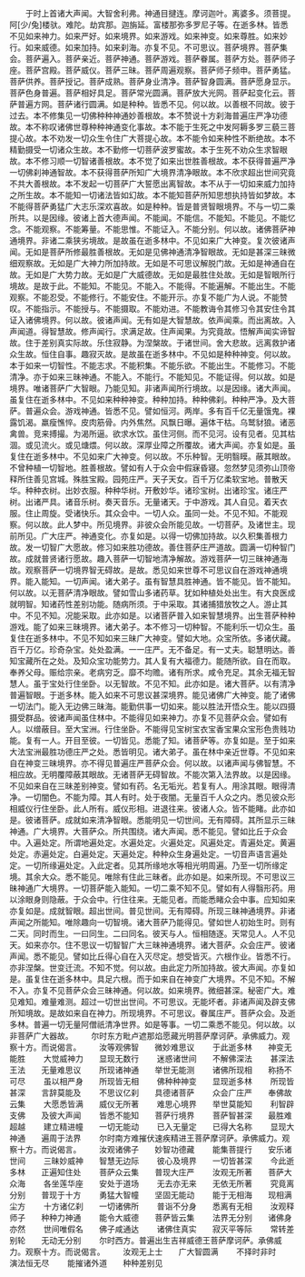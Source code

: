 <!-- { "loadSidebar": true } -->
　　于时上首诸大声闻。大智舍利弗。神通目揵连。摩诃迦叶。离婆多。须菩提。阿[少/兔]楼驮。难陀。劫宾那。迦旃延。富楼那弥多罗尼子等。在逝多林。皆悉不见如来神力。如来严好。如来境界。如来游戏。如来神变。如来尊胜。如来妙行。如来威德。如来加持。如来刹海。亦复不见。不可思议。菩萨境界。菩萨集会。菩萨遍入。菩萨亲近。菩萨神通。菩萨游戏。菩萨眷属。菩萨方处。菩萨师子座。菩萨宫殿。菩萨威仪。菩萨三昧。菩萨周遍观察。菩萨师子频申。菩萨勇猛。菩萨供养。菩萨授记。菩萨成熟。菩萨身业清净。菩萨智身圆满。菩萨愿身显示。菩萨色身普遍。菩萨相好具足。菩萨常光圆满。菩萨放大光网。菩萨起变化云。菩萨普遍方网。菩萨诸行圆满。如是种种。皆悉不见。何以故。以善根不同故。彼于过去。本不修集见一切佛种种神通妙善根故。本不赞说十方刹海普遍庄严净功德故。本不称叹诸佛世尊种种神通变化事故。本不能于生死之中发阿耨多罗三藐三菩提心故。本不劝发一切众生令住广大菩提心故。本不能令如来种性不断绝故。本不精勤摄受一切诸众生故。本不勤修一切菩萨波罗蜜故。本于生死不劝众生求智眼故。本不修习顺一切智诸善根故。本不觉了如来出世胜善根故。本不获得普遍严净一切佛刹神通智故。本不获得菩萨所知广大境界清净眼故。本不欣求超出世间究竟不共大善根故。本不发起一切菩萨广大誓愿出离智故。本不从于一切如来威力加持之所生故。本不能知一切诸法皆如幻故。本不能知菩萨所知思想执持皆如梦故。本不能得菩萨勇猛广大志乐深欢喜故。如是种种。皆是普贤智眼境界。不与一切二乘所共。以是因缘。彼诸上首大德声闻。不能闻。不能信。不能知。不能见。不能忆念。不能观察。不能筹量。不能思惟。不能证入。不能分别。何以故。诸佛菩萨神通境界。非诸二乘狭劣境故。是故虽在逝多林中。不见如来广大神变。复次彼诸声闻。无如是菩萨所修最胜善根故。无如是见佛神通清净智眼故。无如是甚深三昧微细观察故。无如是广大神力所加持故。无如是不可思议解脱门故。无如是神通自在故。无如是广大势力故。无如是广大威德故。无如是最胜住处故。无如是智眼所行境故。是故于此。不能知。不能见。不能入。不能得。不能遍解。不能出生。不能观察。不能忍受。不能修行。不能安住。不能开示。亦复不能广为人说。不能赞叹。不能指示。不能授与。不能摄取。不能劝进。不能教诲令其修习令其安住令其证入诸佛境界。何以故。彼诸声闻。无有如是大智慧故。依声闻乘。而出离故。入声闻道。得智慧故。修声闻行。求满足故。住声闻果。为究竟故。悟解声闻实谛智故。住于差别真实际故。乐住寂静。为涅槃故。于诸世间。舍大悲故。远离救护诸众生故。恒住自事。趣寂灭故。是故虽在逝多林中。不见如是种种神变。何以故。本于如来一切智性。不能志求。不能积集。不能乐欲。不能出生。不能修习。不能清净。亦于如来三昧神通。不能入。不能行。不能知见。不能证得。何以故。如是境界。唯诸菩萨广大智眼。乃能见知。非诸声闻所行境故。以是因缘。诸大声闻。虽复住在逝多林中。不见如来种种神变。种种加持。种种佛刹。种种严净。及大菩萨。普遍众会。游戏神通。皆悉不见。譬如恒河。两岸。多有百千亿无量饿鬼。裸露饥渴。羸瘦憔悴。皮肉筋骨。内外焦然。风飘日曝。遍体干枯。乌鹫豺狼。诸恶禽兽。竞来搏撮。为渴所逼。欲求水饮。虽住河侧。而不见河。设有见者。见其枯涸。或见流火。或见煻煨。何以故。深厚业障之所覆故。诸大声闻。亦复如是。虽复住在逝多林中。不见如来广大神变。何以故。不乐种智。无明翳瞙。蔽其眼故。不曾种植一切智地。胜善根故。譬如有人于众会中假寐昏寝。忽然梦见须弥山顶帝释所住善见宫城。殊胜宝殿。园苑庄严。天子天女。百千万亿柔软宝地。普散天华。种种衣树。出妙衣服。种种华树。开敷妙华。诸珍宝树。出诸珍宝。诸庄严树。出诸严具。诸音乐树。奏天音乐。无量诸天。于中游戏。其人自见。着天衣服。住止周旋。受诸快乐。其众会中。一切人众。虽同一处。不见不知。不能观察。何以故。此人梦中。所见境界。非彼众会所能见故。一切菩萨。及诸世主。现前所见。广大庄严。神通变化。亦复如是。以得一切佛加持故。以久积集善根力故。发一切智广大愿故。修习如来胜功德故。善住菩萨庄严道故。圆满一切种智门故。成就普贤诸行愿故。趣入菩萨一切智地清净解故。游戏菩萨一切三昧神通海故。观察菩萨一切境界智无碍故。是故。悉见如来世尊不可思议自在游戏神通境界。能入能知。一切声闻。诸大弟子。虽有智慧具胜神通。皆不能见。皆不能知。何以故。以无菩萨清净眼故。譬如雪山多诸药草。犹如种植处处出生。有大良医成就明智。知诸药性差别功能。随病所须。于中采取。其诸捕猎放牧之人。游止其中。不见不知。况能采取。此亦如是。以诸菩萨普入如来智慧境界。出生菩萨种种游戏。能了如来三昧境界。诸大弟子。本不修习一切种智。不能利乐一切众生。虽复住在逝多林中。不见不知如来三昧广大神变。譬如大地。众宝所依。多诸伏藏。百千万亿。珍奇杂宝。处处盈满。一一庄严。无不备足。有一丈夫。聪慧明达。善知宝藏所在之处。及知众宝功能势力。其人复有大福德力。能随所欲。自在而取。奉养父母。赈给宗亲。老病穷乏。靡不均赡。诸有所求。咸令充足。其余无福无智慧人。虽于宝处行住坐卧。以无智故。不见不知。此亦如是。诸大菩萨。以有清净普遍智眼。于逝多林。能入如来不可思议甚深境界。能见诸佛广大神变。能了诸佛一切法门。能入无边佛三昧海。能勤供事一切如来。能以胜法开悟众生。能以四摄摄受群品。彼诸声闻虽住林中。不能得见如来神力。亦复不见菩萨众会。譬如有人。以缯蔽目。至大宝洲。行住坐卧。不能得见宝树宝衣宝香宝果众宝形色贵贱功能。复有一人。开目至彼。一切皆见。悉能了知。诸菩萨等。亦复如是。至于如来大法宝洲最胜功德庄严之处。悉皆明见。诸大弟子。虽在林中亲近世尊。不见如来自在神变三昧境界。亦不得见普遍庄严菩萨众会。何以故。以诸声闻与佛智慧。不相应故。无明覆障蔽其眼故。无诸菩萨无碍智故。不能次第入法界故。以是因缘。不见如来自在三昧差别神变。譬如有药。名无垢光。若复有人。用涂其眼。眼得清净。一切闇色。不能为障。其人有时。处于夜闇。无量百千人众之内。悉见彼众形相威仪行住坐卧。此人所有。威仪形相。进退往来。彼诸人众。皆不能睹。此亦如是。彼诸菩萨。成就如来清净智眼。悉能明见一切世间。无有障碍。其所显示三昧神通。广大境界。大菩萨众。所共围绕。诸大声闻。悉不能见。譬如比丘于众会中。入遍处定。所谓地遍处定。水遍处定。火遍处定。风遍处定。青遍处定。黄遍处定。赤遍处定。白遍处定。天遍处定。种种众生身遍处定。一切音声语言遍处定。一切所缘遍处定。入此定者。见其所缘地水等相光明周遍。乃至一切所缘定境。其余大众。悉不能见。唯除有住此三昧者。此亦如是。如来所现。不可思议三昧神通广大境界。一切菩萨能入能知。一切二乘不知不见。譬如有人得翳形药。用以涂眼身则隐蔽。于众会中。行住往来。无能见者。而能悉睹众会中事。应知如来亦复如是。成就智眼。超出世间。普见世间。无有障碍。所现三昧神通境界。非诸声闻之所能知。唯除趣向一切智境。诸大菩萨乃能得见。譬如世人初始生时。则有二天。同时而生。一曰同生。二曰同名。彼天与人。恒相随逐。天常见人。人不见天。如来亦尔。住不思议一切智智广大三昧神通境界。诸大菩萨。众会庄严。彼诸声闻。悉不能见。譬如比丘得心自在入灭尽定。想受皆灭。六根作业。皆悉不行。亦非涅槃。世变迁流。不知不觉。何以故。由此定力所加持故。彼大声闻。亦复如是。虽复住在逝多林中。具足六根。而于如来自在神变广大境界。不见不知。不解不入。亦复不见菩萨众会三昧神通。何以故。如来境界。微细甚深。秘密广大。难见难知。难量难测。超过一切世出世间。不可思议。无能坏者。非诸声闻及辟支佛所知境故。是故如来自在神力。所现境界。不可思议。眷属庄严。菩萨众会。及逝多林。普遍一切无量阿僧祇清净世界。如是等事。一切二乘悉不能见。何以故。以非菩萨广大器故。
　　尔时东方毗卢遮那焰愿藏光明菩萨摩诃萨。承佛威力。观察十方。而说偈言。
　　汝等观佛智　　微妙难思议
　　于此逝多林　　神变无能胜
　　大觉威神力　　显现无数行
　　迷惑诸世间　　不解佛深法
　　甚深法王法　　无量难思议
　　所现诸神通　　举世无能测
　　诸佛所现相　　称扬不可尽
　　虽以相严身　　所现皆无相
　　佛种种神变　　显现逝多林
　　所现皆甚深　　言辞莫能及
　　不思议亿刹　　具德诸菩萨
　　众会广庄严　　奉佛故云集
　　大愿悉皆满　　威仪无所著
　　难思心境界　　举世莫能知
　　利智辟支佛　　及彼大声闻
　　皆悉不能知　　菩萨行境界
　　菩萨智甚深　　最胜难超越
　　建立精进幢　　一切无能动
　　已入无量定　　已得大名称
　　显现大神通　　遍周于法界
　　尔时南方难摧伏速疾精进王菩萨摩诃萨。承佛威力。观察十方。而说偈言。
　　汝观诸佛子　　妙智功德藏
　　能集菩提行　　安乐诸世间
　　三昧妙威神　　智慧无边际
　　彼心及境界　　一切皆甚深
　　今此逝多林　　正遍知住处
　　菩萨众云集　　普现大庄严
　　汝观无所著　　菩萨大众海
　　各坐莲华座　　安处于道场
　　无去亦无来　　无依无所著
　　究竟离分别　　普现于十方
　　勇猛大智幢　　坚固无能动
　　能于无相海　　现相满尘方
　　十方诸亿刹　　一切诸佛所
　　普诣不分身　　悉离有无相
　　汝观释师子　　种种力神通
　　能令大威德　　菩萨皆云集
　　法界无分别　　诸佛身亦然
　　世间唯假名　　佛子咸通达
　　诸佛住真实　　寂灭平等际
　　常转差别轮　　无动无分别
　　尔时西方。普遍出生吉祥威德王菩萨摩诃萨。承佛威力。观察十方。而说偈言。
　　汝观无上士　　广大智圆满
　　不择时非时　　演法恒无尽
　　能摧诸外道　　种种差别见
